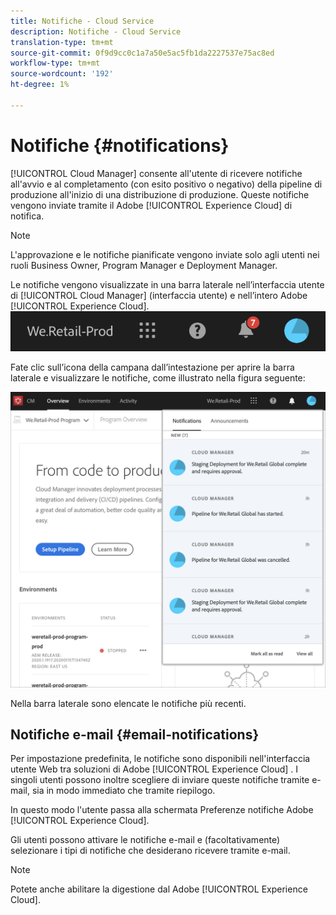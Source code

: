 ```yaml
---
title: Notifiche - Cloud Service
description: Notifiche - Cloud Service
translation-type: tm+mt
source-git-commit: 0f9d9cc0c1a7a50e5ac5fb1da2227537e75ac8ed
workflow-type: tm+mt
source-wordcount: '192'
ht-degree: 1%

---
```



# Notifiche {#notifications}

[!UICONTROL Cloud Manager] consente all&#39;utente di ricevere notifiche all&#39;avvio e al completamento (con esito positivo o negativo) della pipeline di produzione all&#39;inizio di una distribuzione di produzione. Queste notifiche vengono inviate tramite il Adobe  [!UICONTROL Experience Cloud] di notifica.

>[!NOTE]
>
>L&#39;approvazione e le notifiche pianificate vengono inviate solo agli utenti nei ruoli Business Owner, Program Manager e Deployment Manager.

Le notifiche vengono visualizzate in una barra laterale nell’interfaccia utente di [!UICONTROL Cloud Manager] (interfaccia utente) e nell’intero Adobe  [!UICONTROL Experience Cloud].
![](assets/notify-1.png)

Fate clic sull’icona della campana dall’intestazione per aprire la barra laterale e visualizzare le notifiche, come illustrato nella figura seguente:

![](assets/notify-2.png)

Nella barra laterale sono elencate le notifiche più recenti.


## Notifiche e-mail {#email-notifications}

Per impostazione predefinita, le notifiche sono disponibili nell&#39;interfaccia utente Web tra  soluzioni di Adobe [!UICONTROL Experience Cloud] . I singoli utenti possono inoltre scegliere di inviare queste notifiche tramite e-mail, sia in modo immediato che tramite riepilogo.

In questo modo l&#39;utente passa alla schermata Preferenze notifiche  Adobe [!UICONTROL Experience Cloud].

Gli utenti possono attivare le notifiche e-mail e (facoltativamente) selezionare i tipi di notifiche che desiderano ricevere tramite e-mail.

>[!NOTE]
>Potete anche abilitare la digestione dal Adobe  [!UICONTROL Experience Cloud].
